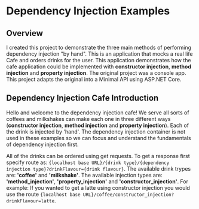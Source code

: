 # Dependency Injection Examples

## Overview

I created this project to demonstrate the three main methods of performing dependency injection "by hand". This is an application that
mocks a real life Cafe and orders drinks for the user. This application demonstrates how the cafe application could be implemented 
with **constructor injection**, **method injection** and **property injection**. The original project was a console app. This project 
adapts the original into a Minimal API using ASP.NET Core. 

## Dependency Injection Cafe Introduction
Hello and welcome to the dependency injection cafe! We serve all sorts of coffees and milkshakes can make each one in three different ways (**constructor injection**, 
**method injection** and **property injection**). Each of the drink is injected by 'hand'. The dependency injection container is not used in these examples so we can 
focus and understand the fundamentals of dependency injection first.

All of the drinks can be ordered using get requests.
To get a response first specify route as: ```{localhost base URL}/{drink type}/{dependency injection type}?drinkFlavour={drink flavour}```. 
The available drink trypes are: **'coffee'** and **'milkshake'**. 
The available injection types are: **'method_injection'**, **'property_injection'** and **'constructor_injection'**. 
For example: If you wanted to get a latte using constructor injection you would use the route ```{localhost base URL}/coffee/constructor_injection?drinkFlavour=latte```.
